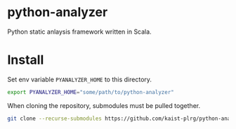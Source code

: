 # python-analyzer

Python static anlaysis framework written in Scala.

# Install

Set env variable `PYANALYZER_HOME` to this directory.

```zsh
export PYANALYZER_HOME="some/path/to/python-analyzer"
```

When cloning the repository, submodules must be pulled together.

```zsh
git clone --recurse-submodules https://github.com/kaist-plrg/python-analyzer
```
